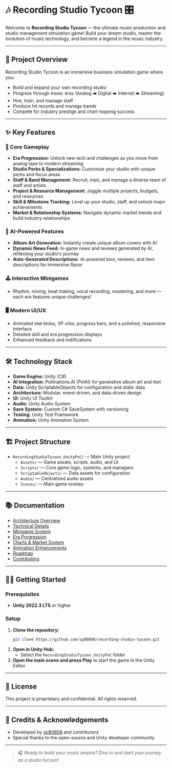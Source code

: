 # 🎶 Recording Studio Tycoon 🎛️

Welcome to **Recording Studio Tycoon** — the ultimate music production and studio management simulation game! Build your dream studio, master the evolution of music technology, and become a legend in the music industry. 

---

## 🚀 Project Overview

Recording Studio Tycoon is an immersive business simulation game where you:
- Build and expand your own recording studio
- Progress through music eras (Analog ➡️ Digital ➡️ Internet ➡️ Streaming)
- Hire, train, and manage staff
- Produce hit records and manage bands
- Compete for industry prestige and chart-topping success

---

## ✨ Key Features

### 🎹 Core Gameplay
- **Era Progression:** Unlock new tech and challenges as you move from analog tape to modern streaming
- **Studio Perks & Specializations:** Customize your studio with unique perks and focus areas
- **Staff & Band Management:** Recruit, train, and manage a diverse team of staff and artists
- **Project & Resource Management:** Juggle multiple projects, budgets, and resources
- **Skill & Milestone Tracking:** Level up your studio, staff, and unlock major achievements
- **Market & Relationship Systems:** Navigate dynamic market trends and build industry relationships

### 🧠 AI-Powered Features
- **Album Art Generation:** Instantly create unique album covers with AI
- **Dynamic News Feed:** In-game news and reviews generated by AI, reflecting your studio's journey
- **Auto-Generated Descriptions:** AI-powered bios, reviews, and item descriptions for immersive flavor

### 🕹️ Interactive Minigames
- Rhythm, mixing, beat making, vocal recording, mastering, and more — each era features unique challenges!

### 🖥️ Modern UI/UX
- Animated stat blobs, XP orbs, progress bars, and a polished, responsive interface
- Detailed skill and era progression displays
- Enhanced feedback and notifications

---

## 🛠️ Technology Stack

- **Game Engine:** Unity (C#)
- **AI Integration:** Pollinations.AI (PolAI) for generative album art and text
- **Data:** Unity ScriptableObjects for configuration and static data
- **Architecture:** Modular, event-driven, and data-driven design
- **UI:** Unity UI Toolkit
- **Audio:** Unity Audio System
- **Save System:** Custom C# SaveSystem with versioning
- **Testing:** Unity Test Framework
- **Animation:** Unity Animation System

---

## 🏗️ Project Structure

- `RecordingStudioTycoon_UnityPoC/` — Main Unity project
  - `Assets/` — Game assets, scripts, audio, and UI
  - `Scripts/` — Core game logic, systems, and managers
  - `ScriptableObjects/` — Data assets for configuration
  - `Audio/` — Centralized audio assets
  - `Scenes/` — Main game scenes

---

## 📚 Documentation

- [Architecture Overview](docs/architecture.md)
- [Technical Details](docs/technical.md)
- [Minigame System](docs/minigames/MINIGAMES.md)
- [Era Progression](docs/ERA_BASED_PROGRESSION.md)
- [Charts & Market System](docs/CHARTS_SYSTEM_DETAILED.md)
- [Animation Enhancements](docs/ANIMATION_ENHANCEMENT_PLAN.md)
- [Roadmap](ROADMAP.md)
- [Contributing](CONTRIBUTING.md)

---

## 🧑‍💻 Getting Started

### Prerequisites
- **Unity 2022.3 LTS** or higher

### Setup
1. **Clone the repository:**
   ```sh
   git clone https://github.com/sp80808/recording-studio-tycoon.git
   ```
2. **Open in Unity Hub:**
   - Select the `RecordingStudioTycoon_UnityPoC` folder
3. **Open the main scene and press Play** to start the game in the Unity Editor

---

## 📝 License

This project is proprietary and confidential. All rights reserved.

---

## 🙌 Credits & Acknowledgements

- Developed by [sp80808](https://github.com/sp80808) and contributors
- Special thanks to the open-source and Unity developer community

---

> 🎧 *Ready to build your music empire? Dive in and start your journey as a studio tycoon!*
